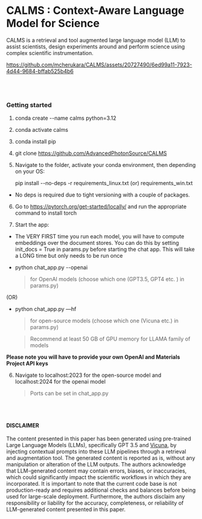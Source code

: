 # CALMS : Context-Aware Language Model for Science

CALMS is a retrieval and tool augmented large language model (LLM) to assist scientists, design experiments around and perform science using complex scientific instrumentation. 



https://github.com/mcherukara/CALMS/assets/20727490/6ed99a11-7923-4d44-9684-bffab525b4b6

<br/><br/>

### Getting started

1. conda create --name calms python=3.12

2. conda activate calms

3. conda install pip

4. git clone https://github.com/AdvancedPhotonSource/CALMS

5. Navigate to the folder, activate your conda environment, then depending on your OS:
   
   pip install --no-deps -r requirements_linux.txt (or) requirements_win.txt

- No deps is required due to tight versioning with a couple of packages. 

6. Go to https://pytorch.org/get-started/locally/ and run the appropriate command to install torch

7. Start the app:
- The VERY FIRST time you run each model, you will have to compute embeddings over the document stores. You can do this by setting init_docs = True in params.py before starting the chat app. This will take a LONG time but only needs to be run once
  
- python chat_app.py --openai
  
   > for OpenAI models (choose which one (GPT3.5, GPT4 etc. ) in params.py)

(OR)

- python chat_app.py —hf
  
   > for open-source models (choose which one (Vicuna etc.) in params.py)

   > Recommend at least 50 GB of GPU memory for LLAMA family of models

**Please note you will have to provide your own OpenAI and Materials Project API keys**

6. Navigate to localhost:2023 for the open-source model and localhost:2024 for the openai model
   > Ports can be set in chat_app.py

<br/><br/>

#### DISCLAIMER
The content presented in this paper has been generated using pre-trained Large Language Models (LLMs), specifically GPT 3.5 and [Vicuna](https://lmsys.org/blog/2023-03-30-vicuna/), by injecting contextual prompts into these LLM pipelines through a retrieval and augmentation tool. The generated content is reported as is, without any manipulation or alteration of the LLM outputs. The authors acknowledge that LLM-generated content may contain errors, biases, or inaccuracies, which could significantly impact the scientific workflows in which they are incorporated. It is important to note that the current code base is not production-ready and requires additional checks and balances before being used for large-scale deployment. Furthermore, the authors disclaim any responsibility or liability for the accuracy, completeness, or reliability of LLM-generated content presented in this paper.
